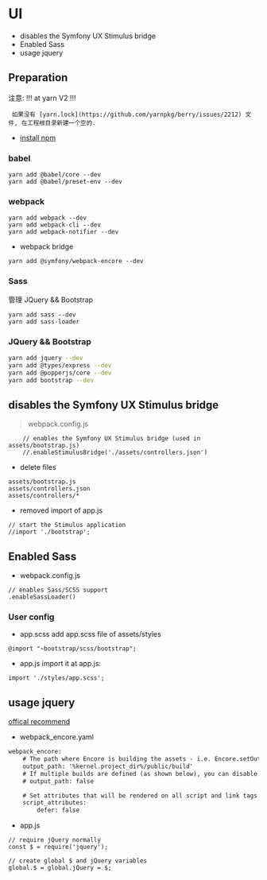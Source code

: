 UI
====
- disables the Symfony UX Stimulus bridge
- Enabled Sass
- usage jquery

## Preparation
注意:  !!! at yarn V2 !!!
```
 如果没有 [yarn.lock](https://github.com/yarnpkg/berry/issues/2212) 文件, 在工程根目录新建一个空的.
```

- [install npm](https://tdtc-hrb.github.io/csdn/post/nodejs-ubuntu/)

### babel
```
yarn add @babel/core --dev
yarn add @babel/preset-env --dev
```

### webpack
```
yarn add webpack --dev
yarn add webpack-cli --dev
yarn add webpack-notifier --dev
```
- webpack bridge
```
yarn add @symfony/webpack-encore --dev
```

### Sass
管理 JQuery && Bootstrap
```
yarn add sass --dev
yarn add sass-loader
```

### JQuery && Bootstrap
```bash
yarn add jquery --dev
yarn add @types/express --dev
yarn add @popperjs/core --dev
yarn add bootstrap --dev
```


## disables the Symfony UX Stimulus bridge
> webpack.config.js
```
    // enables the Symfony UX Stimulus bridge (used in assets/bootstrap.js)
    //.enableStimulusBridge('./assets/controllers.json')
```
- delete files
```
assets/bootstrap.js
assets/controllers.json
assets/controllers/*
```
- removed import of app.js
```
// start the Stimulus application
//import './bootstrap';
```


## Enabled Sass
- webpack.config.js
```
// enables Sass/SCSS support
.enableSassLoader()
```

### User config
- app.scss
add app.scss file of assets/styles
```
@import "~bootstrap/scss/bootstrap";
```
- app.js
import it at app.js:
```
import './styles/app.scss';
```


## usage jquery
[offical recommend](https://symfony.com/doc/current/frontend/encore/legacy-applications.html#accessing-jquery-from-outside-of-webpack-javascript-files)

- webpack_encore.yaml
```xml
webpack_encore:
    # The path where Encore is building the assets - i.e. Encore.setOutputPath()
    output_path: '%kernel.project_dir%/public/build'
    # If multiple builds are defined (as shown below), you can disable the default build:
    # output_path: false

    # Set attributes that will be rendered on all script and link tags
    script_attributes:
        defer: false
```

- app.js
```
// require jQuery normally
const $ = require('jquery');

// create global $ and jQuery variables
global.$ = global.jQuery = $;
```
